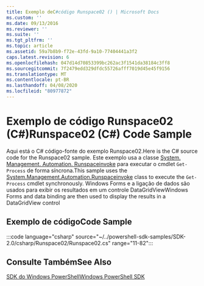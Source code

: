 ```yaml
---
title: Exemplo deC#código Runspace02 () | Microsoft Docs
ms.custom: ''
ms.date: 09/13/2016
ms.reviewer: ''
ms.suite: ''
ms.tgt_pltfrm: ''
ms.topic: article
ms.assetid: 59a7b8b9-f72e-43fd-9a10-77404441a3f2
caps.latest.revision: 6
ms.openlocfilehash: 047d14d70853399bc262ac3f1541da38184c3ff8
ms.sourcegitcommit: 7f2479edd329dfdc55726afff7019d45e45f9156
ms.translationtype: MT
ms.contentlocale: pt-BR
ms.lasthandoff: 04/08/2020
ms.locfileid: "80977872"
---
```

# <a name="runspace02-c-code-sample"></a><span data-ttu-id="111a0-102">Exemplo de código Runspace02 (C#)</span><span class="sxs-lookup"><span data-stu-id="111a0-102">Runspace02 (C#) Code Sample</span></span>

<span data-ttu-id="111a0-103">Aqui está o C# código-fonte do exemplo Runspace02.</span><span class="sxs-lookup"><span data-stu-id="111a0-103">Here is the C# source code for the Runspace02 sample.</span></span> <span data-ttu-id="111a0-104">Este exemplo usa a classe [System. Management. Automation. Runspaceinvoke](/dotnet/api/System.Management.Automation.RunspaceInvoke) para executar o cmdlet `Get-Process` de forma síncrona.</span><span class="sxs-lookup"><span data-stu-id="111a0-104">This sample uses the [System.Management.Automation.Runspaceinvoke](/dotnet/api/System.Management.Automation.RunspaceInvoke) class to execute the `Get-Process` cmdlet synchronously.</span></span> <span data-ttu-id="111a0-105">Windows Forms e a ligação de dados são usados para exibir os resultados em um controle DataGridView</span><span class="sxs-lookup"><span data-stu-id="111a0-105">Windows Forms and data binding are then used to display the results in a DataGridView control</span></span>

## <a name="code-sample"></a><span data-ttu-id="111a0-106">Exemplo de código</span><span class="sxs-lookup"><span data-stu-id="111a0-106">Code Sample</span></span>

:::code language="csharp" source="~/../powershell-sdk-samples/SDK-2.0/csharp/Runspace02/Runspace02.cs" range="11-82":::

## <a name="see-also"></a><span data-ttu-id="111a0-107">Consulte Também</span><span class="sxs-lookup"><span data-stu-id="111a0-107">See Also</span></span>

[<span data-ttu-id="111a0-108">SDK do Windows PowerShell</span><span class="sxs-lookup"><span data-stu-id="111a0-108">Windows PowerShell SDK</span></span>](../windows-powershell-reference.md)
